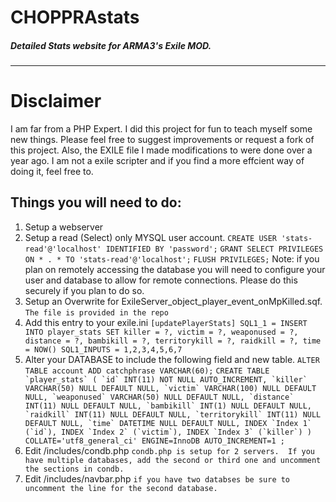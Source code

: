 # CHOPPRAstats 
##### Detailed Stats website for ARMA3's Exile MOD.
---
# Disclaimer
I am far from a PHP Expert. I did this project for fun to teach myself some new things. Please feel free to suggest improvements or request a fork of this project.  Also, the EXILE file I made modifications to were done over a year ago.  I am not a exile scripter and if you find a more effcient way of doing it, feel free to.

## Things you will need to do:
1) Setup a webserver
2) Setup a read (Select) only MYSQL user account.
`CREATE USER 'stats-read'@'localhost' IDENTIFIED BY 'password';`
`GRANT SELECT PRIVILEGES ON * . * TO 'stats-read'@'localhost';`
`FLUSH PRIVILEGES;`
Note: if you plan on remotely accessing the database you will need to configure your user and database to allow for remote connections.  Please do this securely if you plan to do so.
3) Setup an Overwrite for ExileServer_object_player_event_onMpKilled.sqf.
`The file is provided in the repo`
4) Add this entry to your exile.ini
`[updatePlayerStats]
SQL1_1 = INSERT INTO player_stats SET killer = ?, victim = ?, weaponused = ?, distance = ?, bambikill = ?, territorykill = ?, raidkill = ?, time = NOW()
SQL1_INPUTS = 1,2,3,4,5,6,7`
5) Alter your DATABASE to include the following field and new table.
`ALTER TABLE account ADD catchphrase VARCHAR(60);`
``CREATE TABLE `player_stats` (
	`id` INT(11) NOT NULL AUTO_INCREMENT,
	`killer` VARCHAR(50) NULL DEFAULT NULL,
	`victim` VARCHAR(100) NULL DEFAULT NULL,
	`weaponused` VARCHAR(50) NULL DEFAULT NULL,
	`distance` INT(11) NULL DEFAULT NULL,
	`bambikill` INT(1) NULL DEFAULT NULL,
	`raidkill` INT(11) NULL DEFAULT NULL,
	`territorykill` INT(11) NULL DEFAULT NULL,
	`time` DATETIME NULL DEFAULT NULL,
	INDEX `Index 1` (`id`),
	INDEX `Index 2` (`victim`),
	INDEX `Index 3` (`killer`)
)
COLLATE='utf8_general_ci'
ENGINE=InnoDB
AUTO_INCREMENT=1
;``
6) Edit /includes/condb.php
`condb.php is setup for 2 servers.  If you have multiple databases, add the second or third one and uncomment the sections in condb.`
7) Edit /includes/navbar.php
`if you have two databses be sure to uncomment the line for the second database.`

